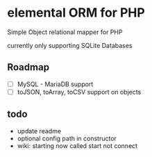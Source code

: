 # elemental ORM for PHP
Simple Object relational mapper for PHP

currently only supporting SQLite Databases 


## Roadmap
- [ ] MySQL - MariaDB support
- [ ] toJSON, toArray, toCSV support on objects

## todo
- update readme
- optional config path in constructor
- wiki: starting now called start not connect